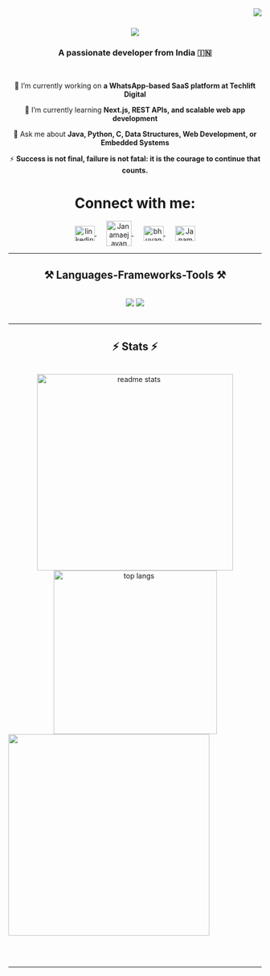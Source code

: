 <img align="right" src="https://visitor-badge.laobi.icu/badge?page_id=janamaejayan.janamaejayan" />

<h1 align="center">
    <img src="https://readme-typing-svg.herokuapp.com/?font=Righteous&size=35&center=true&vCenter=true&width=500&height=70&duration=4000&lines=Hi+There!+👋;+I'm+Janamaejayan+V+S!;" />
</h1>

<h3 align="center">A passionate developer from India 🇮🇳</h3>

<br/>

<div align="center">
 
 🔭 I’m currently working on **a WhatsApp-based SaaS platform at Techlift Digital**  
 
 🌱 I’m currently learning **Next.js, REST APIs, and scalable web app development**  

 💬 Ask me about **Java, Python, C, Data Structures, Web Development, or Embedded Systems**  
 
 ⚡ **Success is not final, failure is not fatal: it is the courage to continue that counts.**  

</div>

 
<h1 align="center">Connect with me:</h1>
<p align="center">
  <a href="https://www.linkedin.com/in/janamaejayan" target="blank">
    <img align="center" src="https://raw.githubusercontent.com/rahuldkjain/github-profile-readme-generator/master/src/images/icons/Social/linked-in-alt.svg" alt="linkedin-Janamaejayan" height="30" width="40" />
  </a>&nbsp;&nbsp;&nbsp;&nbsp;
  <a href="https://leetcode.com/u/janamaejayan/" target="blank">
    <img align="center" src="https://raw.githubusercontent.com/rahuldkjain/github-profile-readme-generator/master/src/images/icons/Social/leet-code.svg" alt="Janamaejayan" height="50" width="50" />
  </a>&nbsp;&nbsp;&nbsp;&nbsp;
  <a href="https://www.geeksforgeeks.org/user/janamaejayan/" target="blank">
    <img align="center" src="https://raw.githubusercontent.com/rahuldkjain/github-profile-readme-generator/master/src/images/icons/Social/geeks-for-geeks.svg" alt="bhuvaneshcsessn" height="30" width="40" />
  </a>&nbsp;&nbsp;&nbsp;&nbsp;
  <a href="https://github.com/Janamaejayan" target="blank">
    <img align="center" src="https://raw.githubusercontent.com/rahuldkjain/github-profile-readme-generator/master/src/images/icons/Social/github.svg" alt="Janamaejayan" height="30" width="40" />
  </a>
</p>

<hr/>

<h2 align="center">⚒️ Languages-Frameworks-Tools ⚒️</h2>
<br/>
<div align="center">
    <img src="https://skillicons.dev/icons?i=python,c,cpp,vscode,github,java,linux,git" />
    <img src="https://skillicons.dev/icons?i=html,css,js,react,nodejs,express" /><br>
</div>


<br/>
<hr/>

<h2 align="center">⚡ Stats ⚡</h2>
<br>
<div align=center>
  <img width=390 src="https://github-readme-stats.vercel.app/api?username=janamaejayan&count_private=true&show_icons=true&theme=react&rank_icon=github&border_radius=10" alt="readme stats" />
  <br/>
  <img width=325 align="center" src="https://github-readme-stats.vercel.app/api/top-langs/?username=janamaejayan&hide=HTML&langs_count=8&layout=compact&theme=react&border_radius=10&size_weight=0.5&count_weight=0.5" alt="top langs" />
</div>
<img src="https://leetcard.jacoblin.cool/janamaejayan?theme=dark&font=Karma" width="400" />

<br/><br/>

<hr/>

<br/>
